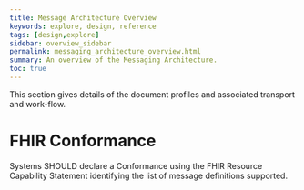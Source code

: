 ```yaml
---
title: Message Architecture Overview
keywords: explore, design, reference
tags: [design,explore]
sidebar: overview_sidebar
permalink: messaging_architecture_overview.html
summary: An overview of the Messaging Architecture.
toc: true
---
```


This section gives details of the document profiles and associated transport and work-flow.

# FHIR Conformance #

Systems SHOULD declare a Conformance using the FHIR Resource Capability Statement identifying the list of message definitions supported.